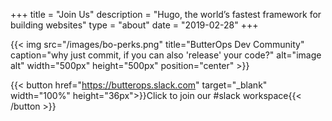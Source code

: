 +++
title = "Join Us"
description = "Hugo, the world’s fastest framework for building websites"
type = "about"
date = "2019-02-28"
+++

{{< img src="/images/bo-perks.png" title="ButterOps Dev Community" caption="why just commit, if you can also 'release' your code?" alt="image alt" width="500px" height="500px" position="center" >}}

{{< button href="https://butterops.slack.com" target="_blank" width="100%" height="36px">}}Click to join our #slack workspace{{< /button >}}
